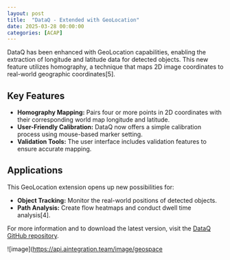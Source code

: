 ```yaml
---
layout: post
title:  "DataQ - Extended with GeoLocation"
date: 2025-03-28 00:00:00
categories: [ACAP]
---
```


DataQ has been enhanced with GeoLocation capabilities, enabling the extraction of longitude and latitude data for detected objects. This new feature utilizes homography, a technique that maps 2D image coordinates to real-world geographic coordinates[5].

## Key Features

- **Homography Mapping:** Pairs four or more points in 2D coordinates with their corresponding world map longitude and latitude.
- **User-Friendly Calibration:** DataQ now offers a simple calibration process using mouse-based marker setting.
- **Validation Tools:** The user interface includes validation features to ensure accurate mapping.

## Applications

This GeoLocation extension opens up new possibilities for:

- **Object Tracking:** Monitor the real-world positions of detected objects.
- **Path Analysis:** Create flow heatmaps and conduct dwell time analysis[4].


For more information and to download the latest version, visit the [DataQ GitHub repository](https://github.com/pandosme/DataQ).


![image](https://api.aintegration.team/image/geospace
